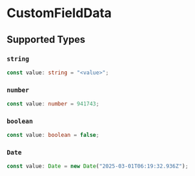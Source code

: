 # CustomFieldData


## Supported Types

### `string`

```typescript
const value: string = "<value>";
```

### `number`

```typescript
const value: number = 941743;
```

### `boolean`

```typescript
const value: boolean = false;
```

### `Date`

```typescript
const value: Date = new Date("2025-03-01T06:19:32.936Z");
```

